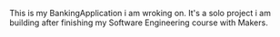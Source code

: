 This is my BankingApplication i am wroking on.
It's a solo project i am building after finishing my Software Engineering course with Makers.
